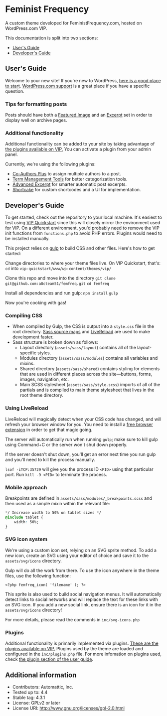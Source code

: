 # Feminist Frequency

A custom theme developed for FeministFrequency.com, hosted on WordPress.com VIP.

This documentation is split into two sections:

* [User's Guide](#users-guide)
* [Developer's Guide](#developers-guide)

## User's Guide

Welcome to your new site! If you're new to WordPress, [here is a good place to start](https://learn.wordpress.com/). [WordPress.com support](https://en.support.wordpress.com/) is a great place if you have a specific question.

### Tips for formatting posts

Posts should have both a [Featured Image](https://en.support.wordpress.com/featured-images/) and an [Excerpt](https://en.support.wordpress.com/excerpts/) set in order to display well on archive pages.

### Additional functionality

Additional functionality can be added to your site by taking advantage of [the plugins available on VIP.](https://vip.wordpress.com/plugins/) You can activate a plugin from your admin panel.

Currently, we're using the following plugins:

* [Co-Authors Plus](https://vip.wordpress.com/plugins/co-authors-plus/) to assign multiple authors to a post.
* [Term Management Tools](https://vip.wordpress.com/plugins/term-management-tools/) for better categorization tools.
* [Advanced Excerpt](https://vip.wordpress.com/plugins/advanced-excerpt/) for smarter automatic post excerpts.
* [Shortcake](https://vip.wordpress.com/plugins/shortcake/) for custom shortcodes and a UI for implementation.


## Developer's Guide

To get started, check out the repository to your local machine. It's easiest to test using [VIP Quickstart](https://vip.wordpress.com/documentation/quickstart/) since this will closely mirror the environment used for VIP. On a different environment, you'd probably need to remove the VIP init functions from `functions.php` to avoid PHP errors. Plugins would need to be installed manually.

This project relies on [gulp](http://gulpjs.com/) to build CSS and other files. Here's how to get started:

Change directories to where your theme files live. On VIP Quickstart, that's:
`cd` into `vip-quickstart/www/wp-content/themes/vip/`

Clone this repo and move into the directory
`git clone git@github.com:a8cteam51/femfreq.git`
`cd femfreq`

Install all dependencies and run gulp:
`npm install`
`gulp`

Now you're cooking with gas!

### Compiling CSS

- When compiled by Gulp, the CSS is output into a `style.css` file in the root directory. [Sass source maps](http://thesassway.com/intermediate/using-source-maps-with-sass) and [LiveReload](http://livereload.com/) are used to make development faster.
- Sass structure is broken down as follows:
	- Layout directory (`assets/sass/layout`) contains all of the layout-specific styles.
	- Modules directory (`assets/sass/modules`) contains all variables and mixins.
	- Shared directory (`assets/sass/shared`) contains styling for elements that are used in different places across the site—buttons, forms, images, navigation, etc.
	- Main SCSS stylesheet (`assets/sass/style.scss`) imports of all of the partials and is compiled to main theme stylesheet that lives in the root theme directory.

### Using LiveReload

LiveReload will magically detect when your CSS code has changed, and will refresh your browser window for you. You need to install a [free browser extension](http://livereload.com/extensions/) in order to get that magic going.

The server will automatically run when running `gulp`; make sure to kill gulp using Command+C or the server won't shut down properly.

If the server doesn't shut down, you'll get an error next time you run gulp and you'll need to kill the process manually.

`lsof -iTCP:35729` will give you the process ID `<PID>` using that particular port.
Run `kill -9 <PID>` to terminate the process.

### Mobile approach

Breakpoints are defined in `assets/sass/modules/_breakpoints.scss` and then used as a simple mixin within the relevant file:

```css
*/ Increase width to 50% on tablet sizes */
@include tablet {
	width: 50%;
}
```

### SVG icon system

We're using a custom icon set, relying on an SVG sprite method. To add a new icon, create an SVG using your editor of choice and save it to the `assets/svg/icons` directory.

Gulp will do all the work from there. To use the icon anywhere in the theme files, use the following function:

`<?php femfreq_icon( 'filename' ); ?>`

This sprite is also used to build social navigation menus. It will automatically detect links to social networks and will replace the text for these links with an SVG icon. If you add a new social link, ensure there is an icon for it in the `assets/svg/icons` directory!

For more details, please read the comments in `inc/svg-icons.php`

### Plugins

Additional functionality is primarily implemented via plugins. [These are the plugins available on VIP.](https://vip.wordpress.com/plugins/)
Plugins used by the theme are loaded and configured in the `inc/plugins.php` file. For more infomation on plugins used, check [the plugin section of the user guide](#additional-functionality).

## Additional information

* Contributors: Automattic, Inc.
* Tested up to: 4.4
* Stable tag: 4.3.1
* License: GPLv2 or later
* License URI: http://www.gnu.org/licenses/gpl-2.0.html
